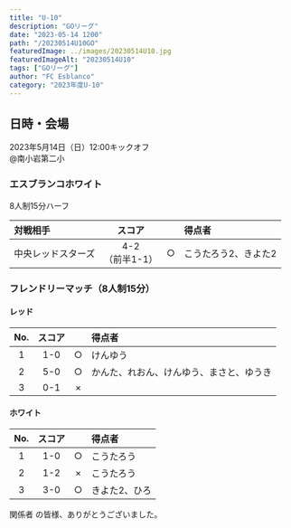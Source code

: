 ```yaml
---
title: "U-10"
description: "GOリーグ"
date: "2023-05-14 1200"
path: "/20230514U10GO"
featuredImage: ../images/20230514U10.jpg
featuredImageAlt: "20230514U10"
tags: ["GOリーグ"]
author: "FC Esblanco"
category: "2023年度U-10"
---
```


## 日時・会場

2023年5月14日（日）12:00キックオフ<br>
@南小岩第二小  

### エスブランコホワイト
8人制15分ハーフ  

| 対戦相手| スコア |   | 得点者  |
|:----|:------:|:-:|:--------|
| 中央レッドスターズ | 4-2<br>（前半1-1） | ○ |こうたろう2、きよた2|

### フレンドリーマッチ（8人制15分）　

#### レッド

| No.| スコア |   | 得点者  |
|:--:|:------:|:-:|:--------|
| 1  | 1-0 | ○ |けんゆう|
| 2  | 5-0 | ○ |かんた、れおん、けんゆう、まさと、ゆうき|
| 3  | 0-1 | × ||

#### ホワイト

| No.| スコア |   | 得点者  |
|:--:|:------:|:-:|:--------|
| 1  | 1-0 | ○ |こうたろう|
| 2  | 1-2 | × |こうたろう|
| 3  | 3-0 | ○ |きよた2、ひろ|

関係者 の皆様、ありがとうございました。